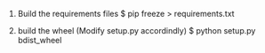 1) Build the requirements files
$ pip freeze > requirements.txt

2) build the wheel
(Modify setup.py accordindly)
$ python setup.py bdist_wheel